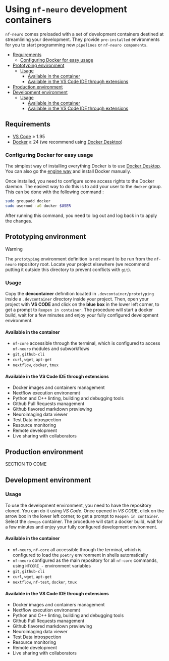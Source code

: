 # Using `nf-neuro` development containers<!-- omit in toc -->

`nf-neuro` comes preloaded with a set of development containers destined at streamlining
your development. They provide `pre-installed` environments for you to start programming
new `pipelines` or `nf-neuro components`.

- [Requirements](#requirements)
  - [Configuring Docker for easy usage](#configuring-docker-for-easy-usage)
- [Prototyping environment](#prototyping-environment)
  - [Usage](#usage)
    - [Available in the container](#available-in-the-container)
    - [Available in the VS Code IDE through extensions](#available-in-the-vs-code-ide-through-extensions)
- [Production environment](#production-environment)
- [Development environment](#development-environment)
  - [Usage](#usage-1)
    - [Available in the container](#available-in-the-container-1)
    - [Available in the VS Code IDE through extensions](#available-in-the-vs-code-ide-through-extensions-1)

## Requirements

- [VS Code](https://code.visualstudio.com) &geq; 1.95
- [Docker](https://www.docker.com/get-started/) &geq; 24 (we recommend using [Docker Desktop](https://www.docker.com/products/docker-desktop))

### Configuring Docker for easy usage

The simplest way of installing everything Docker is to use [Docker Desktop](https://www.docker.com/products/docker-desktop). You can also go the [engine way](https://docs.docker.com/engine/install) and install Docker manually.

Once installed, you need to configure some access rights to the Docker daemon. The easiest way to do this is to add your user to the `docker` group. This can be done with the following command :

```bash
sudo groupadd docker
sudo usermod -aG docker $USER
```

After running this command, you need to log out and log back in to apply the changes.

## Prototyping environment

> [!WARNING]
> The `prototyping` environment definition is not meant to be run from the `nf-neuro` repository root.
> Locate your project elsewhere (we recommend putting it outside this directory to prevent
> conflicts with `git`).

### Usage

Copy the **devcontainer** definition located in `.devcontainer/prototyping` inside a `.devcontainer`
directory inside your project. Then, open your project with **VS CODE** and click on the **blue box** in the
lower left corner, to get a prompt to `Reopen in container`. The procedure will start a docker build, wait
for a few minutes and enjoy your fully configured development environment.

#### Available in the container

- `nf-core` accessible through the terminal, which is configured to access `nf-neuro` modules and subworkflows
- `git`, `github-cli`
- `curl`, `wget`, `apt-get`
- `nextflow`, `docker`, `tmux`

#### Available in the VS Code IDE through extensions

- Docker images and containers management
- Nextflow execution environemnt
- Python and C++ linting, building and debugging tools
- Github Pull Requests management
- Github flavored markdown previewing
- Neuroimaging data viewer
- Test Data introspection
- Resource monitoring
- Remote development
- Live sharing with collaborators

## Production environment

SECTION TO COME

## Development environment

### Usage

To use the development environment, you need to have the repository cloned. You can do it using
_VS Code_. Once opened in _VS CODE_, click on the arrow box in the lower left corner, to get a prompt to
`Reopen in container`. Select the `devops` container. The procedure will start a docker build, wait for a
few minutes and enjoy your fully configured development environment.

#### Available in the container

- `nf-neuro`, `nf-core` all accessible through the terminal, which is configured to load
  the `poetry` environment in shells automatically
- `nf-neuro` configured as the main repository for all `nf-core` commands, using `NFCORE_-` environment variables
- `git`, `github-cli`
- `curl`, `wget`, `apt-get`
- `nextflow`, `nf-test`, `docker`, `tmux`

#### Available in the VS Code IDE through extensions

- Docker images and containers management
- Nextflow execution environemnt
- Python and C++ linting, building and debugging tools
- Github Pull Requests management
- Github flavored markdown previewing
- Neuroimaging data viewer
- Test Data introspection
- Resource monitoring
- Remote development
- Live sharing with collaborators
